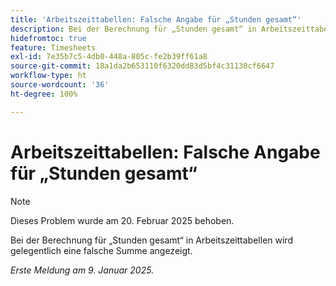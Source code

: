 ```yaml
---
title: 'Arbeitszeittabellen: Falsche Angabe für „Stunden gesamt“'
description: Bei der Berechnung für „Stunden gesamt“ in Arbeitszeittabellen wird gelegentlich eine falsche Summe angezeigt.
hidefromtoc: true
feature: Timesheets
exl-id: 7e35b7c5-4db0-448a-805c-fe2b39ff61a8
source-git-commit: 18a1da2b653110f6320dd83d5bf4c31130cf6647
workflow-type: ht
source-wordcount: '36'
ht-degree: 100%

---
```


# Arbeitszeittabellen: Falsche Angabe für „Stunden gesamt“

>[!NOTE]
>
>Dieses Problem wurde am 20. Februar 2025 behoben.

Bei der Berechnung für „Stunden gesamt“ in Arbeitszeittabellen wird gelegentlich eine falsche Summe angezeigt.

_Erste Meldung am 9. Januar 2025._
